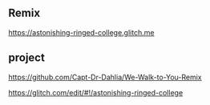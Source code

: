 ## Remix

https://astonishing-ringed-college.glitch.me

## project

https://github.com/Capt-Dr-Dahlia/We-Walk-to-You-Remix

https://glitch.com/edit/#!/astonishing-ringed-college
